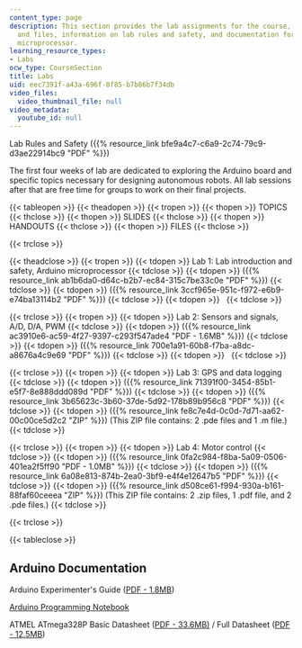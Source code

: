 ```yaml
---
content_type: page
description: This section provides the lab assignments for the course, related handouts
  and files, information on lab rules and safety, and documentation for the Arduino
  microprocessor.
learning_resource_types:
- Labs
ocw_type: CourseSection
title: Labs
uid: eec7391f-a43a-696f-8f85-b7b86b7f34db
video_files:
  video_thumbnail_file: null
video_metadata:
  youtube_id: null
---
```


Lab Rules and Safety ({{% resource_link bfe9a4c7-c6a9-2c74-79c9-d3ae22914bc9 "PDF" %}})

The first four weeks of lab are dedicated to exploring the Arduino board and specific topics necessary for designing autonomous robots. All lab sessions after that are free time for groups to work on their final projects.

{{< tableopen >}}
{{< theadopen >}}
{{< tropen >}}
{{< thopen >}}
TOPICS
{{< thclose >}}
{{< thopen >}}
SLIDES
{{< thclose >}}
{{< thopen >}}
HANDOUTS
{{< thclose >}}
{{< thopen >}}
FILES
{{< thclose >}}

{{< trclose >}}

{{< theadclose >}}
{{< tropen >}}
{{< tdopen >}}
Lab 1: Lab introduction and safety, Arduino microprocessor
{{< tdclose >}}
{{< tdopen >}}
({{% resource_link ab1b6da0-d64c-b2b7-ec84-315c7be33c0e "PDF" %}})
{{< tdclose >}}
{{< tdopen >}}
({{% resource_link 3ccf965e-951c-f972-e6b9-e74ba13114b2 "PDF" %}})
{{< tdclose >}}
{{< tdopen >}}
 
{{< tdclose >}}

{{< trclose >}}
{{< tropen >}}
{{< tdopen >}}
Lab 2: Sensors and signals, A/D, D/A, PWM
{{< tdclose >}}
{{< tdopen >}}
({{% resource_link ac3910e6-ac59-4f27-9397-c293f547ade4 "PDF - 1.6MB" %}})
{{< tdclose >}}
{{< tdopen >}}
({{% resource_link 700e1a91-60b8-f7ba-a8dc-a8676a4c9e69 "PDF" %}})
{{< tdclose >}}
{{< tdopen >}}
 
{{< tdclose >}}

{{< trclose >}}
{{< tropen >}}
{{< tdopen >}}
Lab 3: GPS and data logging
{{< tdclose >}}
{{< tdopen >}}
({{% resource_link 71391f00-3454-85b1-e5f7-8e888ddd089d "PDF" %}})
{{< tdclose >}}
{{< tdopen >}}
({{% resource_link 3b65623c-3b60-37de-5d92-178b89b956c8 "PDF" %}})
{{< tdclose >}}
{{< tdopen >}}
({{% resource_link fe8c7e4d-0c0d-7d71-aa62-00c00ce5d2c2 "ZIP" %}}) (This ZIP file contains: 2 .pde files and 1 .m file.)
{{< tdclose >}}

{{< trclose >}}
{{< tropen >}}
{{< tdopen >}}
Lab 4: Motor control
{{< tdclose >}}
{{< tdopen >}}
({{% resource_link 0fa2c984-f8ba-5a09-0506-401ea2f5ff90 "PDF - 1.0MB" %}})
{{< tdclose >}}
{{< tdopen >}}
({{% resource_link 6a08e813-874b-2ea0-3bf9-e4f4e12647b5 "PDF" %}})
{{< tdclose >}}
{{< tdopen >}}
({{% resource_link d508ce61-f994-930a-b161-88faf60ceeea "ZIP" %}}) (This ZIP file contains: 2 .zip files, 1 .pdf file, and 2 .pde files.)
{{< tdclose >}}

{{< trclose >}}

{{< tableclose >}}

Arduino Documentation
---------------------

Arduino Experimenter's Guide ([PDF - 1.8MB](http://www.oomlout.com/ARDX/ZZ-PRODUCTION/PDFs/ARDX-experimenters-guide-WEB.pdf))

[Arduino Programming Notebook](http://www.lulu.com/product/paperback/arduino-programming-notebook/3524026)

ATMEL ATmega328P Basic Datasheet ([PDF - 33.6MB)](http://www.atmel.com/images/Atmel-8271-8-bit-AVR-Microcontroller-ATmega48A-48PA-88A-88PA-168A-168PA-328-328P_datasheet_Complete.pdf) / Full Datasheet ([PDF - 12.5MB](http://www.atmel.com/dyn/resources/prod_documents/doc8161.pdf))